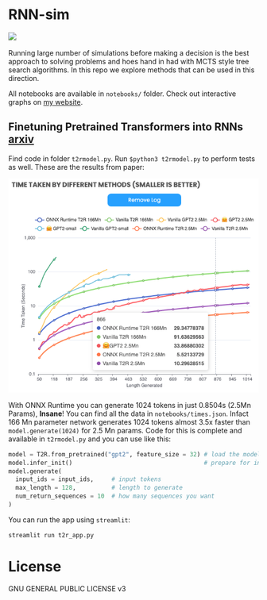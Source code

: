 # RNN-sim

<a href="https://nimblebox.ai/explore/project/pretrained-transformers-as-rnns-4168"><img src="https://img.shields.io/badge/NBXplore-Run on Nimblebox.ai-blue"></a>

Running large number of simulations before making a decision is the best approach to solving problems and hoes hand in had with MCTS style tree search algorithms. In this repo we explore methods that can be used in this direction.

All notebooks are available in `notebooks/` folder. Check out interactive graphs on [my website](https://yashbonde.github.io/blogs/rnn-sim.html).

## Finetuning Pretrained Transformers into RNNs [arxiv](https://arxiv.org/pdf/2103.13076.pdf)

Find code in folder `t2rmodel.py`. Run `$python3 t2rmodel.py` to perform tests as well. These are the results from paper:

<p align="center">
  <img src="notebooks/sample_on_website.png">
</p>

With ONNX Runtime you can generate 1024 tokens in just 0.8504s (2.5Mn Params), **Insane**! You can find all the data in `notebooks/times.json`. Infact 166 Mn parameter network generates 1024 tokens almost 3.5x faster than `model.generate(1024)` for 2.5 Mn params. Code for this is complete and available in `t2rmodel.py` and you can use like this:

```python
model = T2R.from_pretrained("gpt2", feature_size = 32) # load the model from pretrained GPT2 model
model.infer_init()                                     # prepare for inference by fusing layers
model.generate(
  input_ids = input_ids,     # input tokens
  max_length = 128,          # length to generate
  num_return_sequences = 10  # how many sequences you want
)
```

You can run the app using `streamlit`:
```
streamlit run t2r_app.py
```

# License

GNU GENERAL PUBLIC LICENSE v3
